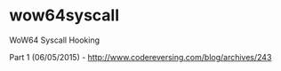 # wow64syscall
WoW64 Syscall Hooking

Part 1 (06/05/2015) - http://www.codereversing.com/blog/archives/243
